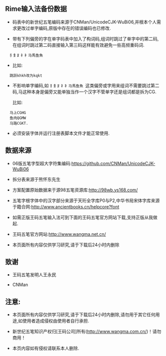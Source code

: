 ## Rime输入法备份数据


  * 码表中的新世纪五笔编码来源于CNMan/UnicodeCJK-WuBi06,并根本个人需求更改过单字编码,原版中存在的错误编码也已修改.

  * 带有下列偏旁的字在单字码表中加入了构词码,组词时跳过了单字中的第二码,在组词时跳过第二码直接输入第三码这样能有效避免一些高频重码词.
  
  ```
    犭飠⻊礻衤马馬鱼魚
  ```
  
  * 比如:
  
  ```
    跳跃khkh改为kqkt
  ```
  
  * 不影响单字编码,如 ```犭飠⻊礻衤马馬鱼魚 ```这类偏旁或字用来组词不需要跳过第二码,马这种本身是偏旁又能单独当作一个汉字不管单字还是组词都是拆为CG.
  
    比如:
  ```
    马上CGHG
    鱼肉QGMW
    马路CGKT.
  ```

  * 必须安装字体并运行注册表脚本文件才能正常使用.

## 数据来源

  * 06版五笔字型超大字符集编码:https://github.com/CNMan/UnicodeCJK-WuBi06
  
  * 拆分表来源于熊怀东先生
  
  * 方案配置原始数据来于源98五笔资源库:http://98wb.ys168.com/
  
  *  五笔字根字体中的汉字部分来源于天珩全字库P0与P2,中华书局宋体字库来源于籍合网:http://www.ancientbooks.cn/helpcore?font
  
  * 如需正版王码五笔输入法可到下面的王码五笔官方网站下载,支持正版从我做起.
  
  * 王码五笔官方网站:http://www.wangma.net.cn/
  
  * 本页面所有内容仅供学习研究,请于下载后24小时内删除
  
  
  ## 致谢

  * 王码五笔发明人王永民
  
  * CNMan


## 注意:

  * 本页面所有内容仅供学习研究,请于下载后24小时内删除,请勿用于其它任何用途,如使用者造成侵权由使用者自行承担.
  
  * 新世纪五笔知识产权归[王码公司]所有(http://www.wangma.com.cn/)！请勿商用！
  
  * 本页内容如有侵权请联系本人删除.
